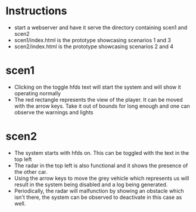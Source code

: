# Instructions
* start a webserver and have it serve the directory containing scen1 and scen2
* scen1/index.html is the prototype showcasing scenarios 1 and 3
* scen2/index.html is the prototype showcasing scenarios 2 and 4

# scen1
* Clicking on the toggle hfds text will start the system and will show it operating normally
* The red rectangle represents the view of the player. It can be moved with the arrow keys. Take it out of bounds for long enough and one can observe the warnings and lights

# scen2
* The system starts with hfds on. This can be toggled with the text in the top left
* The radar in the top left is also functional and it shows the presence of the other car.
* Using the arrow keys to move the grey vehicle which represents us will result in the system being disabled and a log being generated.
* Periodically, the radar will malfunction by showing an obstacle which isn't there, the system can be observed to deactivate in this case as well.
